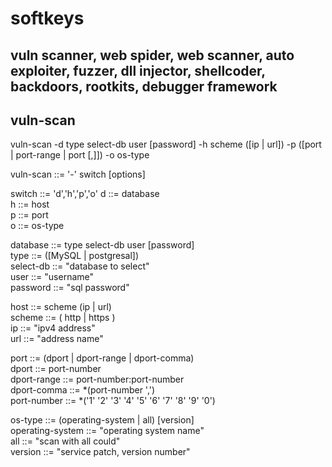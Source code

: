 # softkeys
vuln scanner, web spider, web scanner, auto exploiter, fuzzer, dll injector, shellcoder, backdoors, rootkits, debugger framework
-----------------------------------------------------------------------------------------------------------------------------------


   vuln-scan 
-----------------

vuln-scan -d type select-db user [password] -h scheme ([ip | url]) -p ([port | port-range | port [,]]) -o os-type  

vuln-scan ::= '-' switch [options] 

switch ::= 'd','h','p','o'
	d ::= database \
	h ::= host \
	p ::= port \
	o ::= os-type 

database ::= type select-db user [password] \
	type ::= ([MySQL | postgresal]) \
	select-db ::= "database to select" \
	user ::= "username" \
	password ::= "sql password"

host ::= scheme (ip | url) \
	scheme ::= ( http | https )\
	ip ::= "ipv4 address" \
	url ::= "address name"  

port ::= (dport | dport-range | dport-comma) \
	dport ::= port-number \
	dport-range ::= port-number:port-number \
	dport-comma ::= *(port-number ',') \
	port-number ::= *('1' '2' '3' '4' '5' '6' '7' '8' '9' '0') 

os-type ::= (operating-system | all) [version] \
	operating-system ::= "operating system name" \
 	all ::= "scan with all could" \
	version ::= "service patch, version number" 
